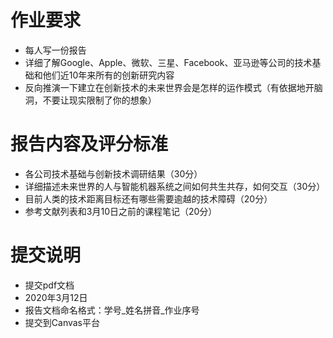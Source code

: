 # 作业要求

* 每人写一份报告
* 详细了解Google、Apple、微软、三星、Facebook、亚马逊等公司的技术基础和他们近10年来所有的创新研究内容
* 反向推演一下建立在创新技术的未来世界会是怎样的运作模式（有依据地开脑洞，不要让现实限制了你的想象）

# 报告内容及评分标准

* 各公司技术基础与创新技术调研结果（30分）
* 详细描述未来世界的人与智能机器系统之间如何共生共存，如何交互（30分）
* 目前人类的技术距离目标还有哪些需要逾越的技术障碍（20分）
* 参考文献列表和3月10日之前的课程笔记（20分）

# 提交说明

* 提交pdf文档
* 2020年3月12日
* 报告文档命名格式：学号_姓名拼音_作业序号
* 提交到Canvas平台
